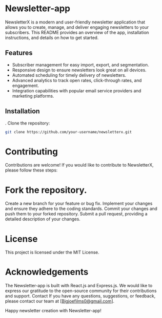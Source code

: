 # Newsletter-app

NewsletterX is a modern and user-friendly newsletter application that allows you to create, manage, and deliver engaging newsletters to your subscribers. This README provides an overview of the app, installation instructions, and details on how to get started.

## Features

- Subscriber management for easy import, export, and segmentation.
- Responsive design to ensure newsletters look great on all devices.
- Automated scheduling for timely delivery of newsletters.
- Advanced analytics to track open rates, click-through rates, and engagement.
- Integration capabilities with popular email service providers and marketing platforms.

## Installation

. Clone the repository:

   ```bash
   git clone https://github.com/your-username/newsletterx.git
   ```
  # Contributing
Contributions are welcome! If you would like to contribute to NewsletterX, please follow these steps:

# Fork the repository.
Create a new branch for your feature or bug fix.
Implement your changes and ensure they adhere to the coding standards.
Commit your changes and push them to your forked repository.
Submit a pull request, providing a detailed description of your changes.

# License
This project is licensed under the MIT License.

# Acknowledgements
The Newsletter-app is built with React.js and Express.js.
We would like to express our gratitude to the open-source community for their contributions and support.
Contact
If you have any questions, suggestions, or feedback, please contact our team at [Bigjoefilms0@gmail.com].

Happy newsletter creation with Newsletter-app!
